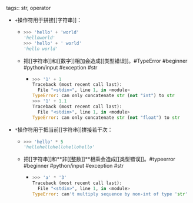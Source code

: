 tags:: str, operator

- `+`操作符用于拼接[[字符串]]：
	- ```python
	  >>> 'hello' + 'world'
	  'helloworld'
	  >>> 'hello' + ' world'
	  'hello world'
	  ```
	- 把[[字符串]]和[[数字]]相加会造成[[类型错误]]。#TypeError #beginner #python/input #exception #str
		- ```python
		  >>> '1' + 1
		  Traceback (most recent call last):
		    File "<stdin>", line 1, in <module>
		  TypeError: can only concatenate str (not "int") to str
		  >>> '1' + 1.1
		  Traceback (most recent call last):
		    File "<stdin>", line 1, in <module>
		  TypeError: can only concatenate str (not "float") to str
		  ```
- `*`操作符用于把当前[[字符串]]拼接若干次：
	- ```python
	  >>> 'hello' * 5
	  'hellohellohellohellohello'
	  ```
	- 把[[字符串]]和**非[[整数]]**相乘会造成[[类型错误]]。#typeerror #beginner #python/input #exception #str
		- ```python
		  >>> 'a' * '3'
		  Traceback (most recent call last):
		    File "<stdin>", line 1, in <module>
		  TypeError: can't multiply sequence by non-int of type 'str'
		  ```